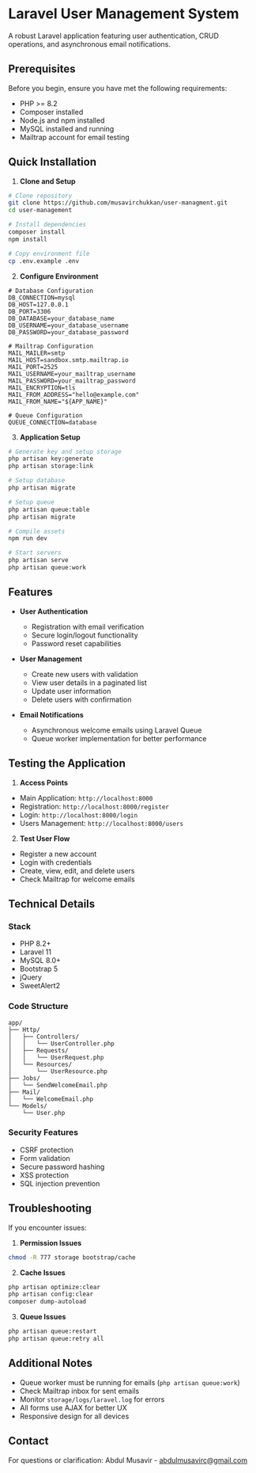 # Laravel User Management System

A robust Laravel application featuring user authentication, CRUD operations, and asynchronous email notifications.

## Prerequisites

Before you begin, ensure you have met the following requirements:
- PHP >= 8.2
- Composer installed
- Node.js and npm installed
- MySQL installed and running
- Mailtrap account for email testing

## Quick Installation

1. **Clone and Setup**
```bash
# Clone repository
git clone https://github.com/musavirchukkan/user-managment.git
cd user-management

# Install dependencies
composer install
npm install

# Copy environment file
cp .env.example .env
```

2. **Configure Environment**
```env
# Database Configuration
DB_CONNECTION=mysql
DB_HOST=127.0.0.1
DB_PORT=3306
DB_DATABASE=your_database_name
DB_USERNAME=your_database_username
DB_PASSWORD=your_database_password

# Mailtrap Configuration
MAIL_MAILER=smtp
MAIL_HOST=sandbox.smtp.mailtrap.io
MAIL_PORT=2525
MAIL_USERNAME=your_mailtrap_username
MAIL_PASSWORD=your_mailtrap_password
MAIL_ENCRYPTION=tls
MAIL_FROM_ADDRESS="hello@example.com"
MAIL_FROM_NAME="${APP_NAME}"

# Queue Configuration
QUEUE_CONNECTION=database
```

3. **Application Setup**
```bash
# Generate key and setup storage
php artisan key:generate
php artisan storage:link

# Setup database
php artisan migrate

# Setup queue
php artisan queue:table
php artisan migrate

# Compile assets
npm run dev

# Start servers
php artisan serve
php artisan queue:work
```

## Features

- **User Authentication**
  - Registration with email verification
  - Secure login/logout functionality
  - Password reset capabilities

- **User Management**
  - Create new users with validation
  - View user details in a paginated list
  - Update user information
  - Delete users with confirmation

- **Email Notifications**
  - Asynchronous welcome emails using Laravel Queue
  - Queue worker implementation for better performance

## Testing the Application

1. **Access Points**
- Main Application: `http://localhost:8000`
- Registration: `http://localhost:8000/register`
- Login: `http://localhost:8000/login`
- Users Management: `http://localhost:8000/users`

2. **Test User Flow**
- Register a new account
- Login with credentials
- Create, view, edit, and delete users
- Check Mailtrap for welcome emails

## Technical Details

### Stack
- PHP 8.2+
- Laravel 11
- MySQL 8.0+
- Bootstrap 5
- jQuery
- SweetAlert2

### Code Structure
```
app/
├── Http/
│   ├── Controllers/
│   │   └── UserController.php
│   ├── Requests/
│   │   └── UserRequest.php
│   └── Resources/
│       └── UserResource.php
├── Jobs/
│   └── SendWelcomeEmail.php
├── Mail/
│   └── WelcomeEmail.php
└── Models/
    └── User.php
```

### Security Features
- CSRF protection
- Form validation
- Secure password hashing
- XSS protection
- SQL injection prevention

## Troubleshooting

If you encounter issues:

1. **Permission Issues**
```bash
chmod -R 777 storage bootstrap/cache
```

2. **Cache Issues**
```bash
php artisan optimize:clear
php artisan config:clear
composer dump-autoload
```

3. **Queue Issues**
```bash
php artisan queue:restart
php artisan queue:retry all
```

## Additional Notes
- Queue worker must be running for emails (`php artisan queue:work`)
- Check Mailtrap inbox for sent emails
- Monitor `storage/logs/laravel.log` for errors
- All forms use AJAX for better UX
- Responsive design for all devices

## Contact

For questions or clarification:
Abdul Musavir - abdulmusavirc@gmail.com
